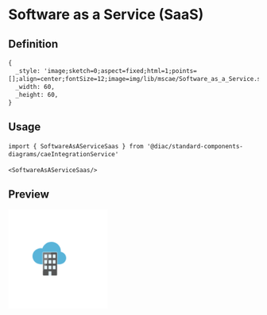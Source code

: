 # Software as a Service (SaaS)

## Definition

```
{
  _style: 'image;sketch=0;aspect=fixed;html=1;points=[];align=center;fontSize=12;image=img/lib/mscae/Software_as_a_Service.svg;strokeColor=none;',
  _width: 60,
  _height: 60,
}
```

## Usage

```
import { SoftwareAsAServiceSaas } from '@diac/standard-components-diagrams/caeIntegrationService'

<SoftwareAsAServiceSaas/>
```

## Preview

<img src="./software-as-a-service-saas.png" width="200"/>
